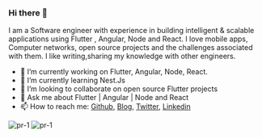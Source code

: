 
### Hi there 👋

I am a Software engineer with experience in building intelligent & scalable applications using Flutter , Angular, Node and React.
I love mobile apps, Computer networks, open source projects and the challenges associated with them.
I like writing,sharing my knowledge with other engineers.

- 🔭 I’m currently working on Flutter, Angular, Node, React.
- 🌱 I’m currently learning Nest.Js
- 👯 I’m looking to collaborate on open source Flutter projects 
- 💬 Ask me about Flutter | Angular | Node and React
- 📫 How to reach me: [Github](https://github.com/pr-1), [Blog](https://dev.to/pr1), [Twitter](https://twitter.com/prince19_97), [Linkedin](https://www.linkedin.com/in/pr-1/)

<img src="https://github-readme-stats.vercel.app/api?username=pr-1&show_icons=true&title_color=fff&icon_color=ffffff&text_color=9f9f9f&bg_color=151515&include_all_commits=false&count_private=true&hide=issues" alt="pr-1" />


<img src="https://github-readme-stats.vercel.app/api/top-langs/?username=pr-1&layout=compact&theme=dark&show_all_langs=true" alt="pr-1" />

